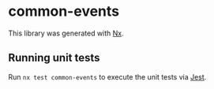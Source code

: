 # common-events

This library was generated with [Nx](https://nx.dev).

## Running unit tests

Run `nx test common-events` to execute the unit tests via [Jest](https://jestjs.io).
